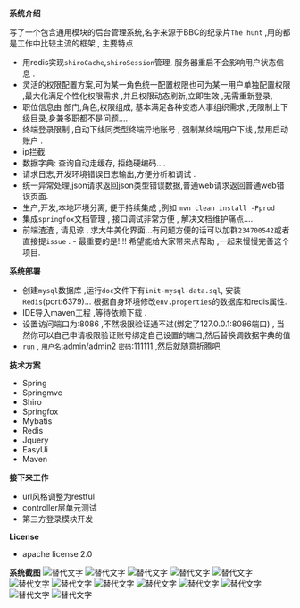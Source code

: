 **系统介绍**

写了一个包含通用模块的后台管理系统,名字来源于BBC的纪录片`The hunt` ,用的都是工作中比较主流的框架 , 主要特点

- 用redis实现`shiroCache`,`shiroSession`管理, 服务器重启不会影响用户状态信息 .
- 灵活的权限配置方案,可为某一角色统一配置权限也可为某一用户单独配置权限 ,最大化满足个性化权限需求 ,并且权限动态刷新,立即生效 ,无需重新登录,
-  职位信息由 部门,角色,权限组成, 基本满足各种变态人事组织需求 ,无限制上下级目录,身兼多职都不是问题....
- 终端登录限制 ,自动下线同类型终端异地账号 , 强制某终端用户下线 ,禁用启动账户 .
- ip拦截
- 数据字典: 查询自动走缓存, 拒绝硬编码....
- 请求日志,开发环境错误日志输出,方便分析和调试 .
- 统一异常处理,json请求返回json类型错误数据,普通web请求返回普通web错误页面.
- 生产,开发,本地环境分离, 便于持续集成 ,例如 `mvn clean install -Pprod`
- 集成`springfox`文档管理 , 接口调试非常方便 , 解决文档维护痛点....
- 前端渣渣 , 请见谅 , 求大牛美化界面...有问题方便的话可以加群`234700542`或者直接提`issue` . - 最重要的是!!!! 希望能给大家带来点帮助 ,一起来慢慢完善这个项目.

**系统部署**

- 创建`mysql`数据库 ,运行`doc`文件下有`init-mysql-data.sql`, 安装`Redis`(port:6379)... 根据自身环境修改`env.properties`的数据库和redis属性.
- IDE导入maven工程 ,等待依赖下载 .
- 设置访问端口为:8086 ,不然极限验证通不过(绑定了127.0.0.1:8086端口) , 当然你可以自己申请极限验证账号绑定自己设置的端口,然后替换调数据字典的值
- `run` , `用户名`:admin/admin2 `密码`:111111,,然后就随意折腾吧

**技术方案**

- Spring
- Springmvc
- Shiro
- Springfox
- Mybatis
- Redis
- Jquery
- EasyUi
- Maven

**接下来工作**

- url风格调整为restful
- controller层单元测试
- 第三方登录模块开发

**License**

- apache license 2.0


**系统截图**
![替代文字](http://p1.bqimg.com/4851/4a6a222a29b1d4c1.png)
![替代文字](http://p1.bqimg.com/4851/6a30506afe02caa2.png)
![替代文字](http://p1.bqimg.com/4851/9dbcd8135b7b9cb1.png)
![替代文字](http://p1.bqimg.com/4851/afe209af02550a34.png)
![替代文字](http://p1.bqimg.com/4851/66e82ce59fb03549.png)
![替代文字](http://p1.bqimg.com/4851/e24fef8561511726.png)
![替代文字](http://p1.bqimg.com/4851/db2808f33d551d37.png)
![替代文字](http://p1.bqimg.com/4851/9cc5071731aa3c18.png)
![替代文字](http://p1.bqimg.com/4851/62293ece6299db68.png)
![替代文字](http://p1.bqimg.com/4851/896e1bc570dd3e45.png)
![替代文字](http://p1.bqimg.com/4851/5755af87a04925cf.png)
![替代文字](http://p1.bqimg.com/4851/7096c16da9922919.png)
![替代文字](http://p1.bqimg.com/4851/9513db5d2381aa20.png)



